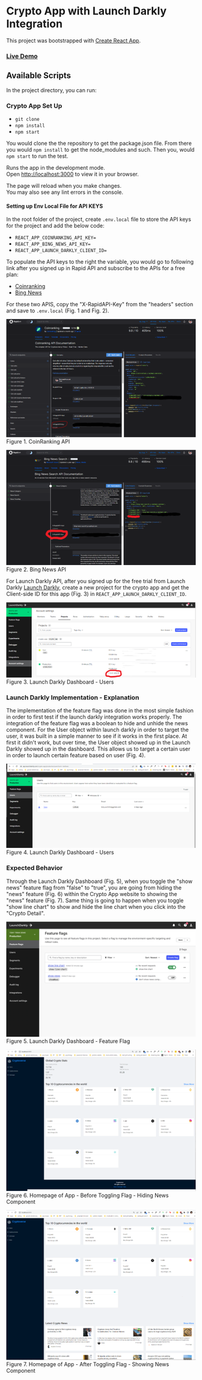 # Crypto App with Launch Darkly Integration

This project was bootstrapped with [Create React App](https://github.com/facebook/create-react-app).

### [Live Demo](https://master.db6fciqri2gxr.amplifyapp.com/)

## Available Scripts

In the project directory, you can run:

### Crypto App Set Up
* `git clone` 
* `npm install` 
* `npm start`

You would clone the the repository to get the package.json file. From there you would `npm install` to get the node_modules and such. Then you, would `npm start` to run the test.

Runs the app in the development mode.\
Open [http://localhost:3000](http://localhost:3000) to view it in your browser.

The page will reload when you make changes.\
You may also see any lint errors in the console.


#### Setting up Env Local File for API KEYS

In the root folder of the project, create `.env.local` file to store the API keys for the project and add the below code:

* `REACT_APP_COINRANKING_API_KEY=`
* `REACT_APP_BING_NEWS_API_KEY=`
* `REACT_APP_LAUNCH_DARKLY_CLIENT_ID=`

To populate the API keys to the right the variable, you would go to following link after you signed up in Rapid API and subscribe to the APIs for a free plan:
* [Coinranking](https://rapidapi.com/Coinranking/api/coinranking1/)
* [Bing News](https://rapidapi.com/microsoft-azure-org-microsoft-cognitive-services/api/bing-news-search1/)

For these two APIS, copy the "X-RapidAPI-Key" from the "headers" section and save to `.env.local` (Fig. 1 and Fig. 2).

![CoinRanking API](/public/coinranking-api.png)
Figure 1. CoinRanking API


![Bing News API](/public/bing-news-api.png)
Figure 2. Bing News API


For Launch Darkly API, after you signed up for the free trial from Launch Darkly [Launch Darkly](https://app.launchdarkly.com/settings/projects), create a new project for the crypto app and get the Client-side ID for this app (Fig. 3) in `REACT_APP_LAUNCH_DARKLY_CLIENT_ID`.

![Launch Darkly API](/public/Launch-Darkly-API.png)
Figure 3. Launch Darkly Dashboard - Users

### Launch Darkly Implementation - Explanation
The implementation of the feature flag was done in the most simple fashion in order to first test if the launch darkly integration works properly. The integration of the feature flag was a boolean to hide and unhide the news component. For the User object within launch darkly in order to target the user, it was built in a simple manner to see if it works in the first place. At first it didn't work, but over time, the User object showed up in the Launch Darkly showed up in the dashboard. This allows us to target a certain user in order to launch certain feature based on user (Fig. 4).

![Launch Darkly Dashboard - Users](/public/Launch-Darkly-2.PNG)
Figure 4. Launch Darkly Dashboard - Users


### Expected Behavior

Through the Launch Darkly Dashboard (Fig. 5), when you toggle the "show news" feature flag from "false" to "true", you are going from hiding the "news" feature (Fig. 6) within the Crypto App website to showing the "news" feature (Fig. 7). Same thing is going to happen when you toggle "show line chart" to show and hide the line chart when you click into the "Crypto Detail".

![Launch Darkly Dashboard - Feature Flag](/public/Launch-Darkly-Flags.PNG)
Figure 5. Launch Darkly Dashboard - Feature Flag 

![Homepage of App - Before Toggling Flag - Hiding News Component](/public/Before-Flag.PNG)
Figure 6. Homepage of App - Before Toggling Flag - Hiding News Component


![Homepage of App - After Toggling Flag - Showing News Component](/public/After-Flag.PNG)
Figure 7. Homepage of App - After Toggling Flag - Showing News Component
